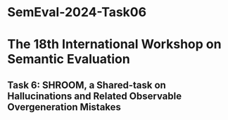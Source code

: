 # SemEval-2024-Task06
# The 18th International Workshop on Semantic Evaluation
## Task 6: SHROOM, a Shared-task on Hallucinations and Related Observable Overgeneration Mistakes 
